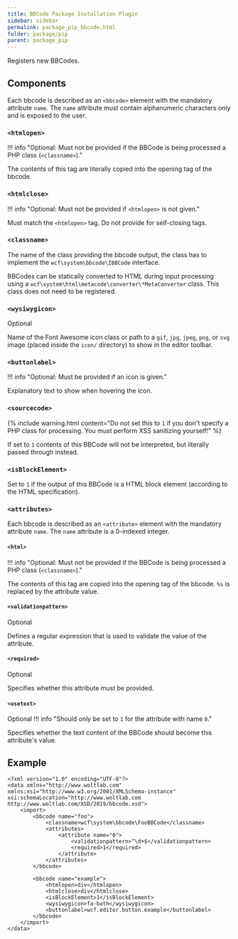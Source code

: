 ```yaml
---
title: BBCode Package Installation Plugin
sidebar: sidebar
permalink: package_pip_bbcode.html
folder: package/pip
parent: package_pip
---
```


Registers new BBCodes.

## Components

Each bbcode is described as an `<bbcode>` element with the mandatory attribute `name`.
The `name` attribute must contain alphanumeric characters only and is exposed to the user.

### `<htmlopen>`

!!! info "Optional: Must not be provided if the BBCode is being processed a PHP class (`<classname>`)."

The contents of this tag are literally copied into the opening tag of the bbcode.

### `<htmlclose>`

!!! info "Optional: Must not be provided if `<htmlopen>` is not given."

Must match the `<htmlopen>` tag.
Do not provide for self-closing tags.

### `<classname>`

The name of the class providing the bbcode output,
the class has to implement the `wcf\system\bbcode\IBBCode` interface.

BBCodes can be statically converted to HTML during input processing using a
`wcf\system\html\metacode\converter\*MetaConverter` class. This class does not
need to be registered.

### `<wysiwygicon>`

<span class="label label-info">Optional</span>

Name of the Font Awesome icon class or path to a `gif`, `jpg`, `jpeg`, `png`, or `svg` image (placed inside the `icon/` directory) to show in the editor toolbar.

### `<buttonlabel>`

!!! info "Optional: Must be provided if an icon is given."

Explanatory text to show when hovering the icon.

### `<sourcecode>`

{% include warning.html content="Do not set this to `1` if you don't specify a PHP class for processing. You must perform XSS sanitizing yourself!" %}

If set to `1` contents of this BBCode will not be interpreted,
but literally passed through instead.

### `<isBlockElement>`

Set to `1` if the output of this BBCode is a HTML block element (according to the HTML specification).

### `<attributes>`

Each bbcode is described as an `<attribute>` element with the mandatory attribute `name`.
The `name` attribute is a 0-indexed integer.

#### `<html>`

!!! info "Optional: Must not be provided if the BBCode is being processed a PHP class (`<classname>`)."

The contents of this tag are copied into the opening tag of the bbcode.
`%s` is replaced by the attribute value.

#### `<validationpattern>`

<span class="label label-info">Optional</span>

Defines a regular expression that is used to validate the value of the attribute.

#### `<required>`

<span class="label label-info">Optional</span>

Specifies whether this attribute must be provided.

#### `<usetext>`

<span class="label label-info">Optional</span>
!!! info "Should only be set to `1` for the attribute with name `0`."

Specifies whether the text content of the BBCode should become this attribute's value.

## Example

```
<?xml version="1.0" encoding="UTF-8"?>
<data xmlns="http://www.woltlab.com" xmlns:xsi="http://www.w3.org/2001/XMLSchema-instance" xsi:schemaLocation="http://www.woltlab.com http://www.woltlab.com/XSD/2019/bbcode.xsd">
	<import>
		<bbcode name="foo">
			<classname>wcf\system\bbcode\FooBBCode</classname>
			<attributes>
				<attribute name="0">
					<validationpattern>^\d+$</validationpattern>
					<required>1</required>
				</attribute>
			</attributes>
		</bbcode>
		
		<bbcode name="example">
			<htmlopen>div</htmlopen>
			<htmlclose>div</htmlclose>
			<isBlockElement>1</isBlockElement>
			<wysiwygicon>fa-bath</wysiwygicon>
			<buttonlabel>wcf.editor.button.example</buttonlabel>
		</bbcode>
	</import>
</data>
```
